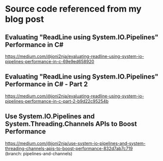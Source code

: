 # Source code referenced from my blog post

## Evaluating "ReadLine using System.IO.Pipelines" Performance in C#
https://medium.com/@joni2nja/evaluating-readline-using-system-io-pipelines-performance-in-c-69e9ed658920

## Evaluating "ReadLine using System.IO.Pipelines" Performance in C# - Part 2
https://medium.com/@joni2nja/evaluating-readline-using-system-io-pipelines-performance-in-c-part-2-b9d22c95254b

## Use System.IO.Pipelines and System.Threading.Channels APIs to Boost Performance
https://medium.com/@joni2nja/use-system-io-pipelines-and-system-threading-channels-apis-to-boost-performance-832d7ab7c719  
(branch: pipelines-and-channels)
